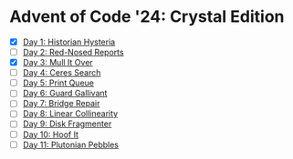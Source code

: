 Advent of Code '24: Crystal Edition
===================================

- [X] [Day 1: Historian Hysteria][1]
- [ ] [Day 2: Red-Nosed Reports][2]
- [X] [Day 3: Mull It Over][3]
- [ ] [Day 4: Ceres Search][4]
- [ ] [Day 5: Print Queue][5]
- [ ] [Day 6: Guard Gallivant][6]
- [ ] [Day 7: Bridge Repair][7]
- [ ] [Day 8: Linear Collinearity][8]
- [ ] [Day 9: Disk Fragmenter][9]
- [ ] [Day 10: Hoof It][10]
- [ ] [Day 11: Plutonian Pebbles][11]

[1]:  https://adventofcode.com/2024/day/1
[2]:  https://adventofcode.com/2024/day/2
[3]:  https://adventofcode.com/2024/day/3
[4]:  https://adventofcode.com/2024/day/4
[5]:  https://adventofcode.com/2024/day/5
[6]:  https://adventofcode.com/2024/day/6
[7]:  https://adventofcode.com/2024/day/7
[8]:  https://adventofcode.com/2024/day/8
[9]:  https://adventofcode.com/2024/day/9
[10]: https://adventofcode.com/2024/day/10
[11]: https://adventofcode.com/2024/day/11
